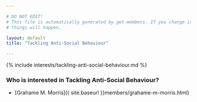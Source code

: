 ```yaml
---

# DO NOT EDIT!
# This file is automatically generated by get-members. If you change it, bad
# things will happen.

layout: default
title: "Tackling Anti-Social Behaviour"

---
```


{% include interests/tackling-anti-social-behaviour.md %}

### Who is interested in Tackling Anti-Social Behaviour?


* [Grahame M. Morris]({ site.baseurl }}members/grahame-m-morris.html)
